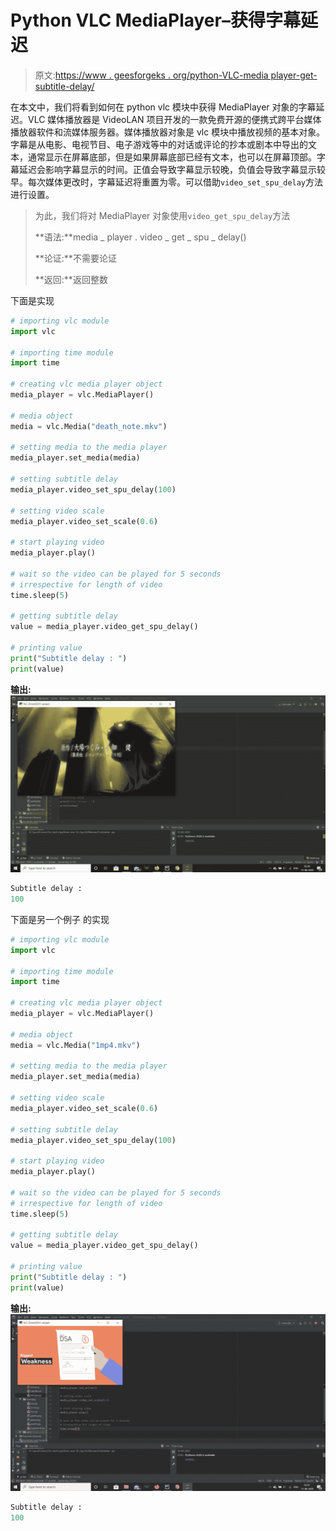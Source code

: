 # Python VLC MediaPlayer–获得字幕延迟

> 原文:[https://www . geesforgeks . org/python-VLC-media player-get-subtitle-delay/](https://www.geeksforgeeks.org/python-vlc-mediaplayer-getting-subtitle-delay/)

在本文中，我们将看到如何在 python vlc 模块中获得 MediaPlayer 对象的字幕延迟。VLC 媒体播放器是 VideoLAN 项目开发的一款免费开源的便携式跨平台媒体播放器软件和流媒体服务器。媒体播放器对象是 vlc 模块中播放视频的基本对象。字幕是从电影、电视节目、电子游戏等中的对话或评论的抄本或剧本中导出的文本，通常显示在屏幕底部，但是如果屏幕底部已经有文本，也可以在屏幕顶部。字幕延迟会影响字幕显示的时间。正值会导致字幕显示较晚，负值会导致字幕显示较早。每次媒体更改时，字幕延迟将重置为零。可以借助`video_set_spu_delay`方法进行设置。

> 为此，我们将对 MediaPlayer 对象使用`video_get_spu_delay`方法
> 
> **语法:**media _ player . video _ get _ spu _ delay()
> 
> **论证:**不需要论证
> 
> **返回:**返回整数

下面是实现

```py
# importing vlc module
import vlc

# importing time module
import time

# creating vlc media player object
media_player = vlc.MediaPlayer()

# media object
media = vlc.Media("death_note.mkv")

# setting media to the media player
media_player.set_media(media)

# setting subtitle delay
media_player.video_set_spu_delay(100)

# setting video scale
media_player.video_set_scale(0.6)

# start playing video
media_player.play()

# wait so the video can be played for 5 seconds
# irrespective for length of video
time.sleep(5)

# getting subtitle delay
value = media_player.video_get_spu_delay()

# printing value
print("Subtitle delay : ")
print(value)
```

**输出:**
![](img/19176fb5a1c679e002bbe99bd5b48532.png)

```py
Subtitle delay : 
100

```

下面是另一个例子
的实现

```py
# importing vlc module
import vlc

# importing time module
import time

# creating vlc media player object
media_player = vlc.MediaPlayer()

# media object
media = vlc.Media("1mp4.mkv")

# setting media to the media player
media_player.set_media(media)

# setting video scale
media_player.video_set_scale(0.6)

# setting subtitle delay
media_player.video_set_spu_delay(100)

# start playing video
media_player.play()

# wait so the video can be played for 5 seconds
# irrespective for length of video
time.sleep(5)

# getting subtitle delay
value = media_player.video_get_spu_delay()

# printing value
print("Subtitle delay : ")
print(value)
```

**输出:**
![](img/5390004d24c75ca965ba2daf456c2851.png)

```py
Subtitle delay : 
100

```